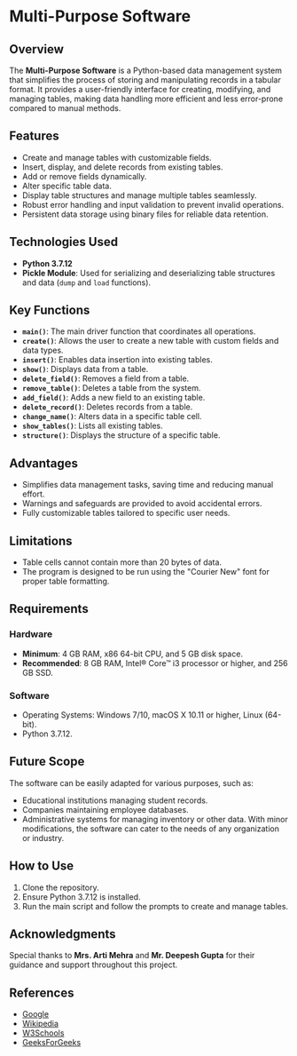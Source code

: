 # Multi-Purpose Software

## Overview

The **Multi-Purpose Software** is a Python-based data management system that simplifies the process of storing and manipulating records in a tabular format. It provides a user-friendly interface for creating, modifying, and managing tables, making data handling more efficient and less error-prone compared to manual methods.

## Features

- Create and manage tables with customizable fields.
- Insert, display, and delete records from existing tables.
- Add or remove fields dynamically.
- Alter specific table data.
- Display table structures and manage multiple tables seamlessly.
- Robust error handling and input validation to prevent invalid operations.
- Persistent data storage using binary files for reliable data retention.

## Technologies Used

- **Python 3.7.12**
- **Pickle Module**: Used for serializing and deserializing table structures and data (`dump` and `load` functions).

## Key Functions

- **`main()`**: The main driver function that coordinates all operations.
- **`create()`**: Allows the user to create a new table with custom fields and data types.
- **`insert()`**: Enables data insertion into existing tables.
- **`show()`**: Displays data from a table.
- **`delete_field()`**: Removes a field from a table.
- **`remove_table()`**: Deletes a table from the system.
- **`add_field()`**: Adds a new field to an existing table.
- **`delete_record()`**: Deletes records from a table.
- **`change_name()`**: Alters data in a specific table cell.
- **`show_tables()`**: Lists all existing tables.
- **`structure()`**: Displays the structure of a specific table.

## Advantages

- Simplifies data management tasks, saving time and reducing manual effort.
- Warnings and safeguards are provided to avoid accidental errors.
- Fully customizable tables tailored to specific user needs.

## Limitations

- Table cells cannot contain more than 20 bytes of data.
- The program is designed to be run using the "Courier New" font for proper table formatting.

## Requirements

### Hardware
- **Minimum**: 4 GB RAM, x86 64-bit CPU, and 5 GB disk space.
- **Recommended**: 8 GB RAM, Intel® Core™ i3 processor or higher, and 256 GB SSD.

### Software
- Operating Systems: Windows 7/10, macOS X 10.11 or higher, Linux (64-bit).
- Python 3.7.12.

## Future Scope

The software can be easily adapted for various purposes, such as:
- Educational institutions managing student records.
- Companies maintaining employee databases.
- Administrative systems for managing inventory or other data.
With minor modifications, the software can cater to the needs of any organization or industry.

## How to Use

1. Clone the repository.
2. Ensure Python 3.7.12 is installed.
3. Run the main script and follow the prompts to create and manage tables.

## Acknowledgments

Special thanks to **Mrs. Arti Mehra** and **Mr. Deepesh Gupta** for their guidance and support throughout this project.

## References

- [Google](https://www.google.co.in)
- [Wikipedia](https://www.wikipedia.org)
- [W3Schools](https://www.w3schools.com)
- [GeeksForGeeks](https://www.geeksforgeeks.org)
